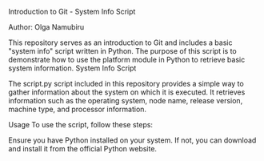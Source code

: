 Introduction to Git - System Info Script

Author: Olga Namubiru

This repository serves as an introduction to Git and includes a basic "system info" script written in Python. The purpose of this script is to demonstrate how to use the platform module in Python to retrieve basic system information.
System Info Script

The script.py script included in this repository provides a simple way to gather information about the system on which it is executed. It retrieves information such as the operating system, node name, release version, machine type, and processor information.

Usage
To use the script, follow these steps:

Ensure you have Python installed on your system. If not, you can download and install it from the official Python website.
